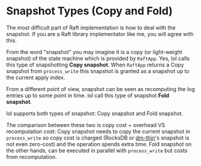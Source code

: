 # Snapshot Types (Copy and Fold)

The most difficult part of Raft implementation is how to deal with the snapshot. If you are a Raft library implementator like me, you will agree with this.

From the word "snapshot" you may imagine it is a copy (or light-weight snapshot) of the state machine which is provided by `RaftApp`. Yes, lol calls this type of snapshotting **Copy snapshot**. When `RaftApp` returns a Copy snapshot from `process_write` this snapshot is granted as a snapshot up to the current apply index.

From a different point of view, snapshot can be seen as recomputing the log entries up to some point in time. lol call this type of snapshot **Fold snapshot**.

lol supports both types of snapshot: Copy snapshot and Fold snapshot.

The comparison between these two is copy cost + overhead VS recomputation cost: Copy snapshot needs to copy the current snapshot in `process_write` so copy cost is charged (RocksDB or [dm-thin](https://www.kernel.org/doc/Documentation/device-mapper/thin-provisioning.txt)'s snapshot is not even zero-cost) and the operation spends extra time. Fold snapshot on the other hands, can be executed in parallel with `process_write` but costs from recomputation.